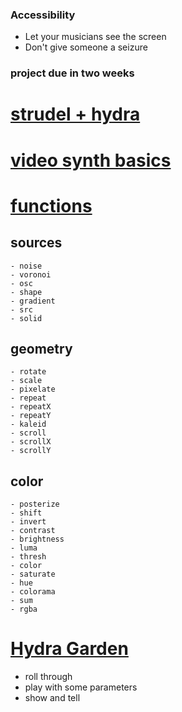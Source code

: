 ### Accessibility
- Let your musicians see the screen
- Don't give someone a seizure

### project due in two weeks

# [strudel + hydra](https://strudel.cc/learn/hydra/)

# [video synth basics](https://hydra.ojack.xyz/docs/docs/learning/video-synth-basics/)
# [functions](https://hydra.ojack.xyz/functions)

## sources
	- noise
	- voronoi
	- osc
	- shape
	- gradient
	- src
	- solid
	
## geometry
	- rotate
	- scale
	- pixelate
	- repeat
	- repeatX
	- repeatY
	- kaleid
	- scroll
	- scrollX
	- scrollY
	
## color
	- posterize
	- shift
	- invert
	- contrast
	- brightness
	- luma
	- thresh
	- color
	- saturate
	- hue
	- colorama
	- sum
	- rgba

# [Hydra Garden](https://hydra.ojack.xyz/garden/)
- roll through
- play with some parameters
- show and tell